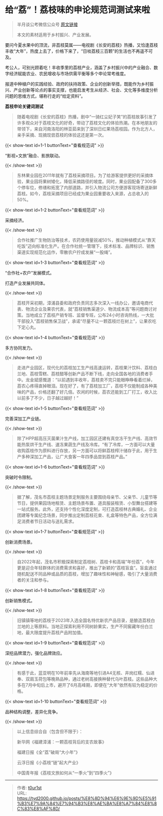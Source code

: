 # 给“荔”！荔枝味的申论规范词测试来啦


> 半月谈公考微信公众号 [原文链接](https://mp.weixin.qq.com/s/f6jhEmo2Z9pGorzd5FqjaA)
>
> 本文的素材适用于乡村振兴、产业发展。

要问今夏水果中的顶流，非荔枝莫属——电视剧《长安的荔枝》热播，又恰逢荔枝丰收“大年”，热度上去了，价格下来了，“日啖荔枝三百颗”的生活也不再遥不可及。

考公人，可别光顾着吃！丰收季里的荔枝产业，涵盖了乡村振兴中的产业融合、数字经济赋能农业、农民增收与市场供需平衡等多个申论常考维度。

报道中种植户的实践经验、政府的扶持政策、企业的创新举措，既能作为乡村振兴、产业创新等论点的事实支撑，也能启发考生从经济、社会、文化等多维度分析问题的思维方式，堪称行走的“给定资料”。

**荔枝申论关键词测试**

> 随着电视剧《长安的荔枝》热播，剧中“一骑红尘妃子笑”的荔枝故事引发了许多观众对于荔枝文化的好奇，带动了荔枝文化的体验热潮。在本地朋友的带领下，来自河南洛阳的林亚茹来到了深圳日红果场荔枝园。作为北方人，亲手采摘、现摘现尝荔枝的体验这还是第一次。

{{< show-text id=1-1 buttonText="查看规范词" >}}

“影视+文旅”融合、影旅联动。

{{< /show-text >}}

> 东林果业园在2011年就有了荔枝采摘项目。为了给游客提供更好的采摘体验，果业园将果树矮化，降低采摘路径的坡度。同时，果业园配备了300多个停车位，修缮和拓宽了内部道路，并引入物流公司方便游客现场寄送新鲜荔枝。如今，荔枝采摘项目已经成为果业园重要收入来源，占总收入的50%。

{{< show-text id=1-2 buttonText="查看规范词" >}}

采摘经济。

{{< /show-text >}}

>  合作社推广生物防治等技术，农药使用量锐减50%，推动种植模式从“靠天吃饭”迈向标准化生产。在合作社统一管理下，技术标准、品牌标识、销售渠道实现规范化运作，零散农户拧成发展“一股绳”。

{{< show-text id=1-3 buttonText="查看规范词" >}}

“合作社+农户”发展模式。<br>

打造产业发展共同体。

{{< /show-text >}}

> 荔枝开采初期，漳浦县委和政府负责同志多次深入一线办公，邀请电商代表、物流企业及果农代表，就“荔枝销售渠道少、物流成本高”等问题商讨对策。当地成立了荔枝产销专班、监督专班，公布24小时咨询热线，一大批干部投入“荔枝销售保卫战”，承诺“尽量不让一颗荔枝烂在树上”，让果农吃下定心丸。

{{< show-text id=1-4 buttonText="查看规范词" >}}

多方协同发力。

{{< /show-text >}}

> 走进产业园区，现代化的荔枝加工生产线高速运转，荔枝果汁饮料、荔枝白兰地、荔枝雪糕、荔枝醋等创新产品不断下线，走向全国各地的消费者手中。龙金斌感慨道：“以前遇到丰收年，荔枝卖不完只能眼睁睁看着烂掉，荔农心疼得直掉眼泪。现在好了，有了荔枝加工厂，荔枝不仅能制成各种美味的产品，价格还翻了好几倍。农闲的时候，荔农还能到工厂打工，收入比以前多了不少，日子越过越好！”

{{< show-text id=1-5 buttonText="查看规范词" >}}

完善深加工产业链。

{{< /show-text >}}

> 除了HPP超高压灭菌果汁生产线，加工园区还建有真空冻干生产线、高效节能热泵烘干生产线、速冻果蔬生产线及冷库。“有了冷库，一方面可以大量收购荔枝作为原料进行存放，另一方面可以将鲜荔枝榨汁储存于此，用于生产多种深加工产品，让广大食客一年四季品尝到荔枝产品。”

{{< show-text id=1-6 buttonText="查看规范词" >}}

突破时令限制。

{{< /show-text >}}

> 据了解，茂名市荔枝主题场景定制服务主要围绕母亲节、父亲节、儿童节等节日，提供果园场地租赁、主题场景布置、道具服装租赁、小型舞台搭建等一站式服务。此外，还支持个性化深度定制，可打造荔枝林古典婚礼、企业团建等专属纪念场景，同步推出定制荔枝花束、礼盒等特色产品，全方位满足消费者节日活动与送礼需求。

{{< show-text id=1-7 buttonText="查看规范词" >}}

创新消费场景。

{{< /show-text >}}

> 自2022年起，茂名市积极探索制定荔枝树、荔枝卡和高端“年份荔”，今年更是迎合年轻群体的消费需求和喜好，推出了新颖的“荔枝盲盒”。盲盒通过随机配送不同品种或品质的荔枝，增加了趣味性和神秘感，吸引了大量消费者的关注和参与。

{{< show-text id=1-8 buttonText="查看规范词" >}}

创新销售模式。

{{< /show-text >}}

> 旧镇镇等地的荔枝于2023年入选全国名特优新农产品目录，是酿造荔枝白兰地的上等原料。当地正探索利用不同树龄果实，生产不同窖藏年份白兰地，最大限度提升荔枝产品附加值。

{{< show-text id=1-9 buttonText="查看规范词" >}}

深挖品牌潜力，强化品牌效应。

{{< /show-text >}}

> 有感于此，蓝亚明在10年前率先从海南等地引进A4无核、井岗红糯、仙进奉、双肩玉荷包等晚熟品种，通过老树高接换种替代乌叶荔枝。这些品种大多在7月中旬后上市，避开了6月高峰期，即便在“大年”依然有较为稳定的价格。

{{< show-text id=1-10 buttonText="查看规范词" >}}

品种结构调整，差异化竞争。

{{< /show-text >}}

> 以上信息综合自（包含但不限于）：
>
> 新华网《福建漳浦：一颗荔枝背后的支农故事》
>
> 福建日报《全“荔”破局“大小年”》
>
> 云浮日报《小荔枝“链”起大产业》
>
> 中国青年报《荔枝文旅如何从“一季火”到“四季火”》

---

> 作者: [t0ur1st](https://github.com/tyd2000)  
> URL: https://tyd2000.github.io/posts/%E8%8D%94%E6%9E%9D%E5%91%B3%E7%9A%84%E7%94%B3%E8%AE%BA%E8%A7%84%E8%8C%83%E8%AF%8D/  

